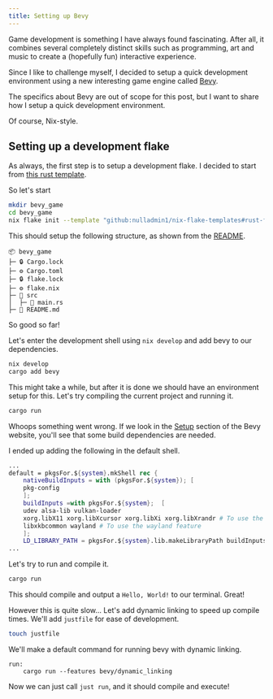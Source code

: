 ```yaml
---
title: Setting up Bevy
---
```


Game development is something I have always found fascinating. After all, it combines several completely distinct skills such as programming, art and music to create a (hopefully fun) interactive experience.

Since I like to challenge myself, I decided to setup a quick development environment using a new interesting game engine called [Bevy](https://bevyengine.org/).

The specifics about Bevy are out of scope for this post, but I want to share how I setup a quick development environment.

Of course, Nix-style.

## Setting up a development flake

As always, the first step is to setup a development flake. I decided to start from [this rust template](https://github.com/nulladmin1/nix-flake-templates/tree/main/rust-fenix-naersk).

So let's start

```bash
mkdir bevy_game
cd bevy_game
nix flake init --template "github:nulladmin1/nix-flake-templates#rust-fenix-naersk"
```

This should setup the following structure, as shown from the [README](https://github.com/nulladmin1/nix-flake-templates/blob/main/rust-fenix-naersk/README.md).

```
📦 bevy_game
├─ 🔒 Cargo.lock
├─ ⚙️ Cargo.toml
├─ 🔒 flake.lock
├─ ⚙️ flake.nix
├─ 📁 src
│  ├─ 🦀 main.rs
├─ 📃 README.md
```

So good so far!

Let's enter the development shell using `nix develop` and add bevy to our dependencies.

```bash
nix develop
cargo add bevy
```

This might take a while, but after it is done we should have an environment setup for this. Let's try compiling the current project and running it.


```bash
cargo run
```

Whoops something went wrong. If we look in the [Setup](https://bevyengine.org/learn/quick-start/getting-started/setup/) section of the Bevy website, you'll see that some build dependencies are needed.

I ended up adding the following in the default shell.

```nix
...
default = pkgsFor.${system}.mkShell rec {
    nativeBuildInputs = with (pkgsFor.${system}); [
    pkg-config
    ];
    buildInputs =with pkgsFor.${system};  [
    udev alsa-lib vulkan-loader
    xorg.libX11 xorg.libXcursor xorg.libXi xorg.libXrandr # To use the x11 feature
    libxkbcommon wayland # To use the wayland feature
    ];
    LD_LIBRARY_PATH = pkgsFor.${system}.lib.makeLibraryPath buildInputs;
...
```

Let's try to run and compile it.

```bash
cargo run
```

This should compile and output a `Hello, World!` to our terminal. Great!

However this is quite slow... Let's add dynamic linking to speed up compile times. We'll add `justfile` for ease of development.

```bash
touch justfile
```

We'll make a default command for running bevy with dynamic linking.

```just
run:
    cargo run --features bevy/dynamic_linking
```

Now we can just call `just run`, and it should compile and execute!

